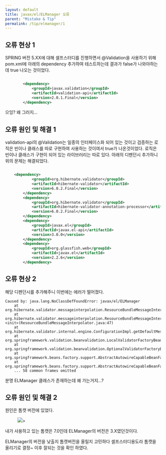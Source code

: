 ```yaml
---
layout: default
title: javax/el/ELManager 오류
parent: "Mistake & Tip"
permalink: /tip/elmanager/1
---
```



## 오류 현상 1

SPRING 버전 5.XX에 대해 셀프스터디를 진행하면서 @Validation을 사용하기 위해 pom.xml에 아래의 dependency 추가하여 테스트하는데 결과가 false가 나와야하는데 true 나오는 것이었다.

```xml

		<dependency>
			<groupId>javax.validation</groupId>
			<artifactId>validation-api</artifactId>
			<version>2.0.1.Final</version>
		</dependency>

```

으잉? 왜 그러지...

## 오류 원인 및 해결 1

validation-api의 @Validation는 일종의 인터페이스화 되어 있는 것이고 검증하는 로직은 빈이나 클래스를 따로 구현하여 사용하는 것이여서 true가 나온것이었다. 로직은 빈이나 클래스가 구현이 되어 있는 라이브러리는 따로 있다. 아래의 디펜던시 추가하니 위의 문제는 해결되었다.  

```xml

    <dependency>
    		<groupId>org.hibernate.validator</groupId>
    		<artifactId>hibernate-validator</artifactId>
    		<version>6.0.2.Final</version>
		</dependency>
		<dependency>
    		<groupId>org.hibernate.validator</groupId>
    		<artifactId>hibernate-validator-annotation-processor</artifactId>
    		<version>6.0.2.Final</version>
		</dependency>
		<dependency>
    		<groupId>javax.el</groupId>
    		<artifactId>javax.el-api</artifactId>
    		<version>3.0.0</version>
		</dependency>
		<dependency>
		    <groupId>org.glassfish.web</groupId>
		    <artifactId>javax.el</artifactId>
		    <version>2.2.6</version>
		</dependency>

```

## 오류 현상 2

해당 디펜던시를 추가해주니 이번에는 에러가 떨어졌다.

```text
Caused by: java.lang.NoClassDefFoundError: javax/el/ELManager
	at org.hibernate.validator.messageinterpolation.ResourceBundleMessageInterpolator.buildExpressionFactory(ResourceBundleMessageInterpolator.java:88)
	at org.hibernate.validator.messageinterpolation.ResourceBundleMessageInterpolator.<init>(ResourceBundleMessageInterpolator.java:47)
	at org.hibernate.validator.internal.engine.ConfigurationImpl.getDefaultMessageInterpolator(ConfigurationImpl.java:474)
	at org.springframework.validation.beanvalidation.LocalValidatorFactoryBean.afterPropertiesSet(LocalValidatorFactoryBean.java:271)
	at org.springframework.validation.beanvalidation.OptionalValidatorFactoryBean.afterPropertiesSet(OptionalValidatorFactoryBean.java:40)
	at org.springframework.beans.factory.support.AbstractAutowireCapableBeanFactory.invokeInitMethods(AbstractAutowireCapableBeanFactory.java:1692)
	at org.springframework.beans.factory.support.AbstractAutowireCapableBeanFactory.initializeBean(AbstractAutowireCapableBeanFactory.java:1630)
	... 58 common frames omitted
```

분명 ELManager 클래스가 존재하는데 왜 가는거지...?

## 오류 원인 및 해결 2

원인은 톰캣 버전에 있었다. 

<aside>
<figure>
<img src="{{ "/media/img/Mistakes/tomcat78difference.PNG" | absolute_url }}" />>
</figure>
</aside>

내가 사용하고 있는 톰캣은 7.0인데 ELManager의 버전은 3.X였던것이다.

ELManager의 버전을 낮출지 톰캣버전을 올릴지 고민하다 셀프스터디용도라 톰캣을 올리기로 결정~
이후 잘되는 것을 확인 하였다.
